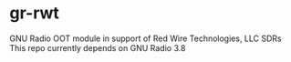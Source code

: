 # gr-rwt
GNU Radio OOT module in support of Red Wire Technologies, LLC SDRs  This repo currently depends on GNU Radio 3.8
